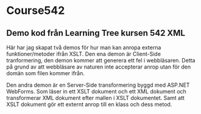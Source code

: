 # Course542
## Demo kod från Learning Tree kursen 542 XML
Här har jag skapat två demos för hur man kan anropa externa funktioner/metoder ifrån XSLT.
Den ena demon är Client-Side tranformering, den demon kommer att generera ett fel i webbläsaren.
Detta på grund av att webbläsare av naturen inte accepterar anrop utan för den domän som filen kommer ifrån.

Den andra demon är en Server-Side transformering byggd med ASP.NET WebForms. Som läser in ett XSLT dokument och ett XML dokument
och transformerar XML dokument efter mallen i XSLT dokumentet. Samt att XSLT dokument gör ett externt anrop till en klass och dess metod.
